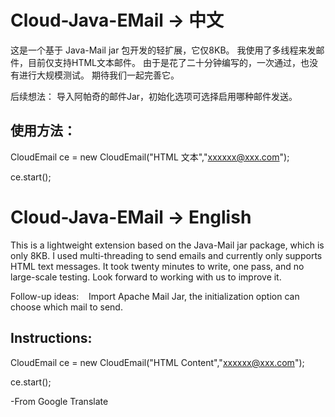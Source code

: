 # Cloud-Java-EMail -> 中文
这是一个基于 Java-Mail jar 包开发的轻扩展，它仅8KB。 
我使用了多线程来发邮件，目前仅支持HTML文本邮件。 
由于是花了二十分钟编写的，一次通过，也没有进行大规模测试。 
期待我们一起完善它。 

后续想法：
  导入阿帕奇的邮件Jar，初始化选项可选择启用哪种邮件发送。


## 使用方法：

CloudEmail ce = new CloudEmail("HTML 文本","xxxxxx@xxx.com");

ce.start();



# Cloud-Java-EMail -> English

This is a lightweight extension based on the Java-Mail jar package, which is only 8KB. 
I used multi-threading to send emails and currently only supports HTML text messages. 
It took twenty minutes to write, one pass, and no large-scale testing.
Look forward to working with us to improve it.

Follow-up ideas:
   Import Apache Mail Jar, the initialization option can choose which mail to send.

## Instructions:

CloudEmail ce = new CloudEmail("HTML Content","xxxxxx@xxx.com");

ce.start();


-From Google Translate
